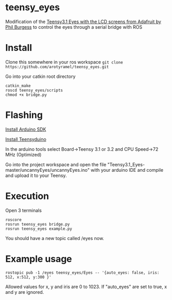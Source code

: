# teensy_eyes
Modification of the [Teensy3.1 Eyes with the LCD screens from Adafruit by Phil Burgess](https://learn.adafruit.com/animated-electronic-eyes-using-teensy-3-1/overview) to control the eyes through a serial bridge with ROS

# Install
Clone this somewhere in your ros workspace
`git clone https://github.com/arotyramel/teensy_eyes.git`

Go into your catkin root directory
```
catkin_make
roscd teensy_eyes/scripts
chmod +x bridge.py
```
# Flashing
[Install Arduino SDK](https://www.arduino.cc/en/Main/Software)

[Install Teensyduino](https://www.pjrc.com/teensy/td_download.html)

In the arduino tools select Board→Teensy 3.1 or 3.2 and CPU Speed→72 MHz (Optimized)

Go into the project workspace and open the file
"Teensy3.1_Eyes-master/uncannyEyes/uncannyEyes.ino"
with your arduino IDE and compile and upload it to your Teensy.

# Execution
Open 3 terminals
```
roscore
rosrun teensy_eyes bridge.py
rosrun teensy_eyes example.py
```
You should have a new topic called /eyes now.

# Example usage
```
rostopic pub -1 /eyes teensy_eyes/Eyes -- '{auto_eyes: false, iris: 512, x:512, y:300 }'
```
Allowed values for x, y and iris are 0 to 1023. 
If "auto_eyes" are set to true, x and y are ignored.

